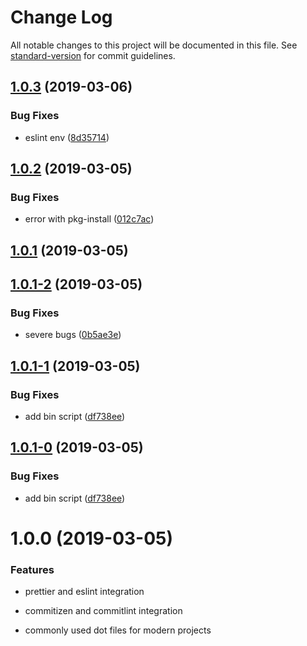 # Change Log

All notable changes to this project will be documented in this file. See [standard-version](https://github.com/conventional-changelog/standard-version) for commit guidelines.

## [1.0.3](https://github.com/AngusFu/create-standard/compare/v1.0.2...v1.0.3) (2019-03-06)


### Bug Fixes

* eslint env ([8d35714](https://github.com/AngusFu/create-standard/commit/8d35714))



## [1.0.2](https://github.com/AngusFu/create-standard/compare/v1.0.1...v1.0.2) (2019-03-05)


### Bug Fixes

* error with pkg-install ([012c7ac](https://github.com/AngusFu/create-standard/commit/012c7ac))



## [1.0.1](https://github.com/AngusFu/create-standard/compare/v1.0.1-2...v1.0.1) (2019-03-05)



## [1.0.1-2](https://github.com/AngusFu/create-standard/compare/v1.0.1-1...v1.0.1-2) (2019-03-05)


### Bug Fixes

* severe bugs ([0b5ae3e](https://github.com/AngusFu/create-standard/commit/0b5ae3e))



## [1.0.1-1](https://github.com/AngusFu/create-standard/compare/v1.0.0...v1.0.1-1) (2019-03-05)


### Bug Fixes

* add bin script ([df738ee](https://github.com/AngusFu/create-standard/commit/df738ee))



## [1.0.1-0](https://github.com/AngusFu/create-standard/compare/v1.0.0...v1.0.1-0) (2019-03-05)


### Bug Fixes

* add bin script ([df738ee](https://github.com/AngusFu/create-standard/commit/df738ee))



# 1.0.0 (2019-03-05)


### Features

- prettier and eslint integration

- commitizen and commitlint integration

- commonly used dot files for modern projects
